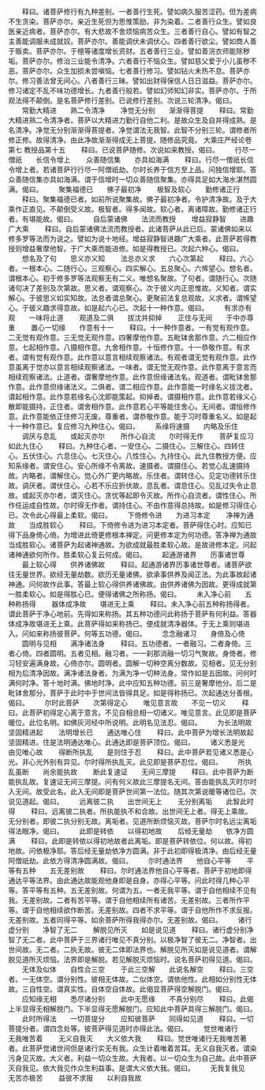 <!-- { "loadSidebar": true } -->
　　释曰。诸菩萨修行有九种差别。一者善行生死。譬如病久服苦涩药。但为差病不生贪染。菩萨亦尔。亲近生死但为思惟策励。非为染着。二者善行众生。譬如良医亲近病者。菩萨亦尔。有大悲故不舍烦恼病苦众生。三者善行自心。譬如有智之主善能调服未成就奴。菩萨亦尔。善能调伏未调伏心。四者善行欲尘。譬如商人善于贩卖。菩萨亦尔。于檀等诸度增长资财。五者善行三业。譬如善浣衣师能除秽垢。菩萨亦尔。修治三业能令清净。六者善行不恼众生。譬如慈父爱于小儿虽秽不恶。菩萨亦尔。众生加损未尝嗔恼。七者善行修习。譬如钻火未热不息。菩萨亦尔。修习善法曾无间心。八者善行三昧。譬如出财得保信人日日滋益。菩萨亦尔。修习诸定不乱不味功德增长。九者善行般若。譬如幻师知幻非实。菩萨亦尔。于所观法得不颠倒。是名菩萨修行差别。已说修行差别。次说三轮清净。偈曰。
　　常勤大精进　　熟二令清净
　　净觉无分别　　渐渐得菩提
　　释曰。常勤大精进熟二令清净者。菩萨以大精进力勤行自他二利。是故众生及自并得成熟。是名清净。净觉无分别渐渐得菩提者。净觉谓法无我智。此智不分别三轮。谓修者所修正修。故得清净。由此净故渐渐得成无上菩提。随修品究竟。
大乘庄严经论卷第七
教授品第十五
　　释曰。已说菩萨随修。次说如来教授。偈曰。
　　行尽一僧祇　　长信令增上
　　众善随信集　　亦具如海满
　　释曰。行尽一僧祇长信令增上者。若诸菩萨行行尽一阿僧祇劫。尔时长养于信方至上品。问独信增耶。答众善随信集亦具如海满。谓于信增时一切众善随信聚集。亦得具足如大海水湛然圆满。偈曰。
　　聚集福德已　　佛子最初净
　　极智及软心　　勤修诸正行
　　释曰。聚集福德已者。如前所说聚集故。佛子最初净者。令护清净故。及于大乘作正直见。不颠倒受义故。极智者。得多闻故。软心者。离诸障故。勤修诸正行者。有堪能故。偈曰。
　　自后蒙诸佛　　法流而教授
　　增益寂静智　　进趣广大乘
　　释曰。自后蒙诸佛法流而教授者。此诸菩萨从此已后。蒙诸佛如来以修多罗等法而为说之。譬如为说十地经。增益寂静智进趣广大乘者。此菩萨若得教授则增益奢摩他智。于广大乘而能进修。如是得教授已。次起六种心。偈曰。
　　想名及了句　　思义亦义知
　　法总亦义求　　六心次第起
　　释曰。六心者。一根本心。二随行心。三观察心。四实解心。五总聚心。六悕望心。想名者。谓根本心。初于修多罗等法观察无有二义。唯想名聚故。了句者。谓随行心。次随诸句决了差别及次第故。思义者。谓观察心。次于彼义内正思惟故。义知者。谓实解心。于彼思义如实知故。法总者谓总聚心。更聚前法复总观故。义求者。谓悕望心。于彼义趣求得意故。如是起六心已。次起十一种作意。偈曰。
　　有求亦有观　　一味将止道
　　观道及二俱　　拔沈并抑掉
　　正住与无间　　于中亦尊重
　　置心一切缘　　作意有十一
　　释曰。十一种作意者。一有觉有观作意。二无觉有观作意。三无觉无观作意。四奢摩他作意。五毗钵舍那作意。六二相应作意。七起相作意。八摄相作意。九舍相作意。十恒修作意。十一恭敬作意。有求者。谓有觉有观作意。此作意以意言相续观察诸法。有观者谓无觉有观作意。此作意虽离于觉亦以意言相续观察诸法。一味者。谓无觉无观作意。此作意离于意言而相续观察诸法。止道者。谓奢摩他作意。此作意但缘诸法名。观道者。谓毗钵舍那作意。此作意但缘诸法义。二俱者。谓二相应作意。此作意能一时缘名义拔沈者。谓起相作意。此作意若缘名心沈即能策起。抑掉者。谓摄相作意。此作意若缘义心散即能摄持。正住者。谓舍相作意。此作意若心平等能住舍心。无间者。谓恒修作意。此作意能依正住修习无废。尊重者。谓恭敬作意。能于习时尊重名义。如是起十一种作意已。复应修习九种住心。偈曰。
　　系缘将速摄　　内略及乐住
　　调厌与息乱　　或起灭亦尔
　　所作心自流　　尔时得无作
　　菩萨复应习　　如此九住心
　　释曰。九种住心者。一安住心。二摄住心。三解住心。四转住心。五伏住心。六息住心。七灭住心。八性住心。九持住心。此九住教授方便。应知系缘者。谓安住心。安心所缘不令离故。速摄者。谓摄住心。若觉心乱速摄持故。内略者。谓解住心。觉心外广更内略故。乐住者。谓转住心。见定功德转乐住故。调厌者。谓伏住心。心若不乐应折伏故。息乱者。谓息住心。见乱过失令止息故。或起灭亦尔者。谓灭住心。贪忧等起即令灭故。所作心自流者。谓性住心。所作任运成自性故。尔时得无作者。谓持住心。不由作意得总持故。如是修习得住心已。次令此心得最上柔软。偈曰。
　　下倚修令进　　为进习本定
　　净禅为通故　　当成胜软心
　　释曰。下倚修令进为进习本定者。菩萨得住心时。应知已得下品身倚心倚。为增进此倚更修根本禅定。问更修本定为何功德。答净禅为通故当成胜软心。诸菩萨为起诸神通故。为欲成就最胜柔软心故。是故进修本定。问起诸神通欲何所作。胜柔软心复云何成。偈曰。
　　起通游诸界　　历事诸世尊
　　最上软心得　　供养诸佛故
　　释曰。起通游诸界历事诸世尊者。诸菩萨欲往无量世界。欲经无量劫数。欲历无量诸佛。欲承事供养及闻正法。为此事故起诸神通。问何故作此事。答最上软心得供养诸佛故。由供养诸佛为因故。更得成就第一胜柔软心。如是得胜心已。便得诸佛之所称扬。偈曰。
　　未入净心前　　五种称扬得
　　器体成净故　　堪进无上乘
　　释曰。未入净心前五种称扬得者。谓此菩萨于净心地前。先得如来称扬。其五种功德问此称扬于菩萨有何利益。答器体成净故堪进无上乘。此菩萨得如来称扬已。便成就清净器体。于无上乘则堪进入。问如来称扬彼菩萨。何等五功德。偈曰。
　　念念融诸习　　身倚及心倚
　　圆明与见相　　满净诸法身
　　释曰。五功德者。一者融习。二者身倚。三者心倚。四者圆明。五者见相。融习者。一一刹那消融一切习气聚故。身倚者。修习轻安遍满身故。心倚亦尔。圆明者。圆解一切种空离分数故。见相者。见无分别相为后清净因故。满净诸法身者。为满为净一切种法身。常作如是五因故。问何时满何时净。答十地时满。佛地时净。此中应知五种功德。前三是奢摩他分。后二是毗钵舍那分。菩萨于此时中于世间法皆得具足。如是得称扬已。次起通达分善根。偈曰。
　　尔时此菩萨　　次第得定心
　　唯见意言故　　不见一切义
　　释曰。此菩萨初得定心离于意言。不见自相总相一切诸义。唯见意言。此见即是菩萨暖位。此位名明。如佛灰河经中所说明。此明名见法忍。偈曰。
　　为长法明故　　坚固精进起
　　法明增长已　　通达唯心住
　　释曰。此中菩萨为增长法明故起坚固精进。住是法明通达唯心。此通达即是菩萨顶位。偈曰。
　　诸义悉是光　　由见唯心故
　　得断所执乱　　是则住于忍
　　释曰。此中菩萨若见诸义悉是心光。非心光外别有异见。尔时得所执乱灭。此见即是菩萨忍位。偈曰。
　　所执乱虽断　　尚余能执故
　　断此复速证　　无间三摩提
　　释曰。此中菩萨为断能执乱故。复速证无间三摩提。问有何义故此三摩提名无间。答由能执乱灭时尔时入无间。故受此名。此入无间即是菩萨世间第一法位。随其次第说暖等诸位已。次说见道起。偈曰。
　　远离彼二执　　出世间无上
　　无分别离垢　　此智此时得
　　释曰。远离彼二执者。所执能执不和合故。出世间无上者。得无上乘故。无分别者。即彼二执分别无故。离垢者。见道所断烦恼灭故。菩萨尔时名远尘离垢得法眼净。偈曰。
　　此即是转依　　以得初地故
　　后经无量劫　　依净方圆满
　　释曰。此即是转依以得初地故者此离垢。即是菩萨转依位。何以故。得初地故。问依极净耶。答后经无量劫依净方圆满。非于此初即得极清净。由后经无量阿僧祇劫。此依方得清净圆满故。偈曰。
　　尔时通法界　　他自心平等
　　平等有五种　　五无差别故
　　释曰。尔时通法界他自心平等者。菩萨于初地即得通达平等法界。由此通达故能观他身即是自身。亦得心平等。问此时得几种心平等。答平等有五种。五无差别故。何谓为五。一者无我平等。谓于自他相续不见有我。无差别故。二者有苦平等。谓于自他相续所有诸苦。无差别故。三者所作平等。谓于自他相续欲作断苦。无差别故。四者不求平等。谓于自他所作不求反报。无差别故。五者同得平等。如余菩萨所得我得亦尔。无差别故。偈曰。
　　诸行虚分别　　净智了无二
　　解脱见所灭　　如是说见道
　　释曰。诸行虚分别净智了无二者。此中菩萨于三界诸行唯见不真分别。以极净智了彼无二。净智者。出世间故。无二者。二执无故。彼无二体即法界也。解脱见所灭如是说见道者。谓解脱见道所灭烦恼。法界即是解脱。若见解脱灭烦恼时。说名菩萨初得见道。偈曰。
　　无体及似体　　自性合三空
　　于此三空解　　此说名解空
　　释曰。三空者。一无体空。谓分别性。彼相无体故。二似体空。谓依他性。此相如分别性无体故。三自性空。谓真实性。自体空自体故。此偈显菩萨得空解脱门。偈曰。
　　应知缘无相　　悉尽诸分别
　　此中无愿缘　　不真分别尽
　　释曰。此偈上半显得无相解脱门。下半显得无愿解脱门。应知此中菩萨具得三解脱门。偈曰。
　　此时所得法　　一切菩提分
　　应知彼菩萨　　同得如见道
　　释曰。一切菩提分者。谓四念处等。彼菩萨得见道时亦得此法。偈曰。
　　觉世唯诸行　　无我唯苦着
　　无义自我灭　　大义依大我
　　释曰。觉世唯诸行无我唯苦著者。此菩萨觉诸世间但是诸行实无有我。众生计着唯着苦耳。无义自我灭者。谓染污身见灭故。大义者。利益一切众生故。大我者。以一切众生为自己故。此中菩萨灭自我见。依大我见作众生利益事。是谓大义依大我。偈曰。
　　无我复我见　　无苦亦极苦
　　益彼不求报　　以利自我故
